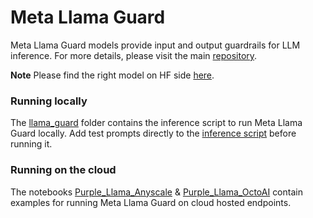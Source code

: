 # Meta Llama Guard

Meta Llama Guard models provide input and output guardrails for LLM inference. For more details, please visit the main [repository](https://github.com/meta-llama/PurpleLlama/).

**Note** Please find the right model on HF side [here](https://huggingface.co/meta-llama/Llama-Guard-3-8B).

### Running locally
The [llama_guard](llama_guard) folder contains the inference script to run Meta Llama Guard locally. Add test prompts directly to the [inference script](llama_guard/inference.py) before running it.

### Running on the cloud
The notebooks [Purple_Llama_Anyscale](Purple_Llama_Anyscale.ipynb) & [Purple_Llama_OctoAI](Purple_Llama_OctoAI.ipynb) contain examples for running Meta Llama Guard on cloud hosted endpoints.
